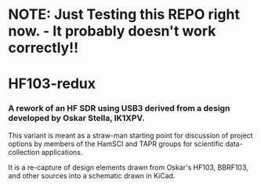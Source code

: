 # NOTE: Just Testing this REPO right now. - It probably doesn't work correctly!!
# HF103-redux
### A rework of an HF SDR using USB3 derived from a design developed by Oskar Stella, IK1XPV.
This variant is meant as a straw-man starting point for discussion of project options by members of the HamSCI and TAPR groups for scientific data-collection applications.  

It is a re-capture of design elements drawn from  Oskar's HF103, BBRF103, and other sources into a schematic drawn in KiCad.
